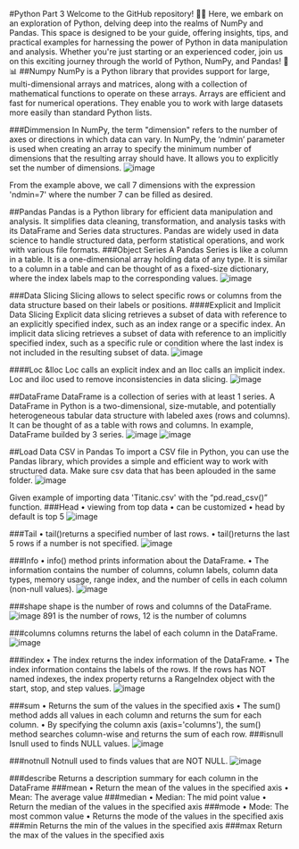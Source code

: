 #Python Part 3
Welcome to the GitHub repository! 🐍✨ Here, we embark on an exploration of Python, delving deep into the realms of NumPy and Pandas. This space is designed to be your guide, offering insights, tips, and practical examples for harnessing the power of Python in data manipulation and analysis. Whether you're just starting or an experienced coder, join us on this exciting journey through the world of Python, NumPy, and Pandas! 🚀📊
##Numpy
NumPy is a Python library that provides support for large, multi-dimensional arrays and matrices, along with a collection of mathematical functions to operate on these arrays. Arrays are efficient and fast for numerical operations. They enable you to work with large datasets more easily than standard Python lists.

###Dimmension
In NumPy, the term "dimension" refers to the number of axes or directions in which data can vary. In NumPy, the ‘ndmin’ parameter is used when creating an array to specify the minimum number of dimensions that the resulting array should have. It allows you to explicitly set the number of dimensions. 
![image](https://github.com/MaulitaNurSejati/NumPy_Pandas/assets/135823289/c7410d6a-e177-4965-97c2-ea157a946ea4)

From the example above, we call 7 dimensions with the expression 'ndmin=7' where the number 7 can be filled as desired.

##Pandas
Pandas is a Python library for efficient data manipulation and analysis. It simplifies data cleaning, transformation, and analysis tasks with its DataFrame and Series data structures. Pandas are widely used in data science to handle structured data, perform statistical operations, and work with various file formats.
###Object Series
A Pandas Series is like a column in a table. It is a one-dimensional array holding data of any type. It is similar to a column in a table and can be thought of as a fixed-size dictionary, where the index labels map to the corresponding values.
![image](https://github.com/MaulitaNurSejati/NumPy_Pandas/assets/135823289/07430ab4-b7f0-470b-81f7-cd5845839d05)

###Data Slicing
Slicing allows to select specific rows or columns from the data structure based on their labels or positions.
####Explicit and Implicit Data Slicing
Explicit data slicing retrieves a subset of data with reference to an explicitly specified index, such as an index range or a specific index. An implicit data slicing retrieves a subset of data with reference to an implicitly specified index, such as a specific rule or condition where the last index is not included in the resulting subset of data.
![image](https://github.com/MaulitaNurSejati/NumPy_Pandas/assets/135823289/08f00791-25fb-4e4e-8539-fd32026c6e9c)

####Loc &Iloc
Loc calls an explicit index and an Iloc calls an implicit index. Loc and iloc used to remove inconsistencies in data slicing.
![image](https://github.com/MaulitaNurSejati/NumPy_Pandas/assets/135823289/1cc305e2-a131-40ed-b70f-8178661473e3)
 
##DataFrame
DataFrame is a collection of series with at least 1 series. A DataFrame in Python is a two-dimensional, size-mutable, and potentially heterogeneous tabular data structure with labeled axes (rows and columns). It can be thought of as a table with rows and columns. In example, DataFrame builded by 3 series.
![image](https://github.com/MaulitaNurSejati/NumPy_Pandas/assets/135823289/92debff9-c08b-4cd3-816e-6f1631d22559)
![image](https://github.com/MaulitaNurSejati/NumPy_Pandas/assets/135823289/d1ac9153-9e2e-4df6-8a35-01214b4aa63d)

##Load Data CSV in Pandas
To import a CSV file in Python, you can use the Pandas library, which provides a simple and efficient way to work with structured data. Make sure csv data that has been aplouded in the same folder. 
 ![image](https://github.com/MaulitaNurSejati/NumPy_Pandas/assets/135823289/e56d5617-c8d8-4dce-8ab4-88e960aa6d49)

Given example of importing data 'Titanic.csv' with the “pd.read_csv()” function.
###Head
•	viewing from top data
•	can be customized
•	head by default is top 5
![image](https://github.com/MaulitaNurSejati/NumPy_Pandas/assets/135823289/74b7928a-a39c-48ad-9be3-249301c6ff6b)

###Tail
•	tail()returns a specified number of last rows.
•	tail()returns the last 5 rows if a number is not specified.
![image](https://github.com/MaulitaNurSejati/NumPy_Pandas/assets/135823289/ed13695e-e9f0-45f6-8632-e1a697bc24ab)
 
###Info
•	info() method prints information about the DataFrame.
•	The information contains the number of columns, column labels, column data types, memory usage, range index, and the number of cells in each column (non-null values).
![image](https://github.com/MaulitaNurSejati/NumPy_Pandas/assets/135823289/b8284560-3819-48df-bb00-23638f4b1459)

###shape
shape is the number of rows and columns of the DataFrame.
![image](https://github.com/MaulitaNurSejati/NumPy_Pandas/assets/135823289/4483f470-6e89-4d1e-886f-10fcbc028ceb)
891 is the number of rows, 12 is the number of columns

###columns
columns returns the label of each column in the DataFrame.
![image](https://github.com/MaulitaNurSejati/NumPy_Pandas/assets/135823289/59448bfc-7aba-4e2a-bac7-402340bf39ba)

###index
•	The index returns the index information of the DataFrame.
•	The index information contains the labels of the rows. If the rows has NOT named indexes, the index property returns a RangeIndex object with the start, stop, and step values.
![image](https://github.com/MaulitaNurSejati/NumPy_Pandas/assets/135823289/5ede1833-092a-4e90-b547-f375c213de2e)

###sum
•	Returns the sum of the values in the specified axis
•	The sum() method adds all values in each column and returns the sum for each column.
•	By specifying the column axis (axis='columns'), the sum() method searches column-wise and returns the sum of each row.
###isnull
Isnull used to finds NULL values.
![image](https://github.com/MaulitaNurSejati/NumPy_Pandas/assets/135823289/3a80720e-5cab-4ac0-a8a0-0b6b6a1c30f0)

###notnull
Notnull used to finds values that are NOT NULL.
 ![image](https://github.com/MaulitaNurSejati/NumPy_Pandas/assets/135823289/4222a0a8-f7ad-4e1e-952c-278475dfa8e1)

###describe
Returns a description summary for each column in the DataFrame
###mean
•	Return the mean of the values in the specified axis
•	Mean: The average value
###median
•	Median: The mid point value
•	Return the median of the values in the specified axis
###mode
•	Mode: The most common value
•	Returns the mode of the values in the specified axis
###min
Returns the min of the values in the specified axis
###max
Return the max of the values in the specified axis
